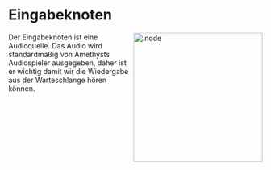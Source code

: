 # Eingabeknoten

<img align="right" style="margin-left: 8px;" src="https://cdn.discordapp.com/attachments/667464431562653706/1052194717208682497/input_node.png" alt=".node" width="256"/>

Der Eingabeknoten ist eine Audioquelle. Das Audio wird standardmäßig von Amethysts Audiospieler ausgegeben, daher ist er wichtig damit wir die Wiedergabe aus der Warteschlange hören können.
